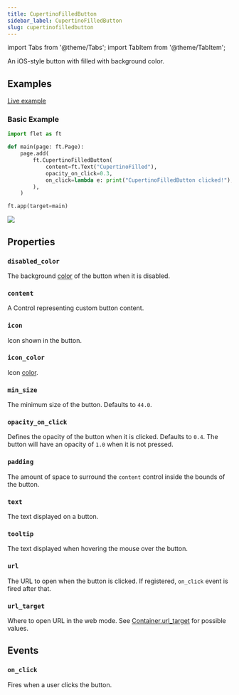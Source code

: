 ```yaml
---
title: CupertinoFilledButton
sidebar_label: CupertinoFilledButton
slug: cupertinofilledbutton
---
```


import Tabs from '@theme/Tabs';
import TabItem from '@theme/TabItem';

An iOS-style button with filled with background color.

## Examples

[Live example](https://flet-controls-gallery.fly.dev/buttons/cupertinofilledbutton)

### Basic Example

<Tabs groupId="language">
  <TabItem value="python" label="Python" default>

```python
import flet as ft

def main(page: ft.Page):
    page.add(
        ft.CupertinoFilledButton(
            content=ft.Text("CupertinoFilled"),
            opacity_on_click=0.3,
            on_click=lambda e: print("CupertinoFilledButton clicked!"),
        ),
    )

ft.app(target=main)
```
  </TabItem>

</Tabs>

<img src="/img/docs/controls/cupertino-filled-button/cupertino-filled-button.png" className="screenshot-20" />

## Properties

### `disabled_color`

The background [color](/docs/guides/python/colors) of the button when it is disabled.

### `content`

A Control representing custom button content.

### `icon`

Icon shown in the button.

### `icon_color`

Icon [color](/docs/guides/python/colors).

### `min_size`

The minimum size of the button. Defaults to `44.0`.

### `opacity_on_click`

Defines the opacity of the button when it is clicked. Defaults to `0.4`. The button will have an opacity of `1.0` when it is not pressed.

### `padding`

The amount of space to surround the `content` control inside the bounds of the button.

### `text`

The text displayed on a button.

### `tooltip`

The text displayed when hovering the mouse over the button.

### `url`

The URL to open when the button is clicked. If registered, `on_click` event is fired after that.

### `url_target`

Where to open URL in the web mode. See [Container.url_target](container#url_target) for possible values.

## Events

### `on_click`

Fires when a user clicks the button.
